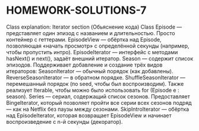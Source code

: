 # HOMEWORK-SOLUTIONS-7

Class explanation: Iterator section (Обьяснение кода)
Class Episode — представляет один эпизод с названием и длительностью. Просто контейнер с геттерами.
EpisodeView — обёртка над Episode, позволяющая «начать просмотр» с определённой секунды (например, чтобы пропустить интро).
EpisodeIterator — интерфейс с методами hasNext() и next(), задаёт внешний итератор.
Season — содержит список эпизодов. Поддерживает добавление и создание трёх видов итераторов:
SeasonIterator — обычный порядок (как добавлены).
ReverseSeasonIterator — в обратном порядке.
ShuffleSeasonIterator — перемешанный порядок (по seed, чтобы был воспроизводим). Также реализует Iterable<Episode>, чтобы можно было использовать for (Episode e : season).
Series — сериал, содержащий список сезонов. Предоставляет BingeIterator, который позволяет пройти все серии всех сезонов подряд — как на Netflix без паузы между
сезонами.
SkipIntroIterator — обёртка над EpisodeIterator, которая возвращает EpisodeView и начинает воспроизведение с n-й секунды (декоратор).
